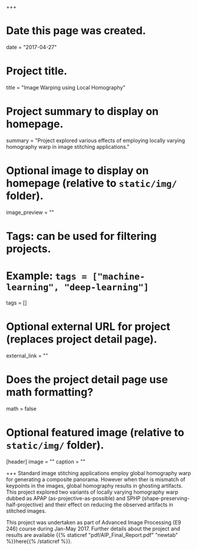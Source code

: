 +++
# Date this page was created.
date = "2017-04-27"

# Project title.
title = "Image Warping using Local Homography"

# Project summary to display on homepage.
summary = "Project explored various effects of employing locally varying homography warp in image stitching applications."

# Optional image to display on homepage (relative to `static/img/` folder).
image_preview = ""

# Tags: can be used for filtering projects.
# Example: `tags = ["machine-learning", "deep-learning"]`
tags = []

# Optional external URL for project (replaces project detail page).
external_link = ""

# Does the project detail page use math formatting?
math = false

# Optional featured image (relative to `static/img/` folder).
[header]
image = ""
caption = ""

+++
Standard image stitching applications employ global homography warp for generating a composite panorama. However when ther is mismatch of keypoints in the images, global homography results in ghosting artifacts. This project explored two variants of locally varying homography warp dubbed as APAP (as-projective-as-possible) and SPHP (shape-preserving-half-projective) and their effect on reducing the observed artifacts in stitched images.

This project was undertaken as part of Advanced Image Processing (E9 246) course during Jan-May 2017. Further details about the project and results are available {{% staticref "pdf/AIP_Final_Report.pdf" "newtab" %}}here{{% /staticref %}}.